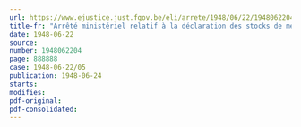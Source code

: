 ```yaml
---
url: https://www.ejustice.just.fgov.be/eli/arrete/1948/06/22/1948062204/justel
title-fr: "Arrêté ministériel relatif à la déclaration des stocks de meuneries industrielles"
date: 1948-06-22
source:
number: 1948062204
page: 888888
case: 1948-06-22/05
publication: 1948-06-24
starts:
modifies:
pdf-original:
pdf-consolidated:
---
```



